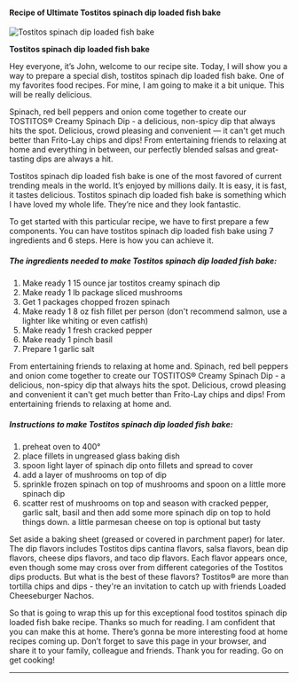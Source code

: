             

#### Recipe of Ultimate Tostitos spinach dip loaded fish bake

![Tostitos spinach dip loaded fish bake](https://img-global.cpcdn.com/recipes/51581498/751x532cq70/tostitos-spinach-dip-loaded-fish-bake-recipe-main-photo.jpg)

**Tostitos spinach dip loaded fish bake**

Hey everyone, it’s John, welcome to our recipe site. Today, I will show you a way to prepare a special dish, tostitos spinach dip loaded fish bake. One of my favorites food recipes. For mine, I am going to make it a bit unique. This will be really delicious.

Spinach, red bell peppers and onion come together to create our TOSTITOS® Creamy Spinach Dip - a delicious, non-spicy dip that always hits the spot. Delicious, crowd pleasing and convenient — it can't get much better than Frito-Lay chips and dips! From entertaining friends to relaxing at home and everything in between, our perfectly blended salsas and great-tasting dips are always a hit.

Tostitos spinach dip loaded fish bake is one of the most favored of current trending meals in the world. It’s enjoyed by millions daily. It is easy, it is fast, it tastes delicious. Tostitos spinach dip loaded fish bake is something which I have loved my whole life. They’re nice and they look fantastic.

To get started with this particular recipe, we have to first prepare a few components. You can have tostitos spinach dip loaded fish bake using 7 ingredients and 6 steps. Here is how you can achieve it.

##### The ingredients needed to make Tostitos spinach dip loaded fish bake:

1.  Make ready 1 15 ounce jar tostitos creamy spinach dip
2.  Make ready 1 lb package sliced mushrooms
3.  Get 1 packages chopped frozen spinach
4.  Make ready 1 8 oz fish fillet per person (don't recommend salmon, use a lighter like whiting or even catfish)
5.  Make ready 1 fresh cracked pepper
6.  Make ready 1 pinch basil
7.  Prepare 1 garlic salt

From entertaining friends to relaxing at home and. Spinach, red bell peppers and onion come together to create our TOSTITOS® Creamy Spinach Dip - a delicious, non-spicy dip that always hits the spot. Delicious, crowd pleasing and convenient it can't get much better than Frito-Lay chips and dips! From entertaining friends to relaxing at home and.

##### Instructions to make Tostitos spinach dip loaded fish bake:

1.  preheat oven to 400°
2.  place fillets in ungreased glass baking dish
3.  spoon light layer of spinach dip onto fillets and spread to cover
4.  add a layer of mushrooms on top of dip
5.  sprinkle frozen spinach on top of mushrooms and spoon on a little more spinach dip
6.  scatter rest of mushrooms on top and season with cracked pepper, garlic salt, basil and then add some more spinach dip on top to hold things down. a little parmesan cheese on top is optional but tasty

Set aside a baking sheet (greased or covered in parchment paper) for later. The dip flavors includes Tostitos dips cantina flavors, salsa flavors, bean dip flavors, cheese dips flavors, and taco dip flavors. Each flavor appears once, even though some may cross over from different categories of the Tostitos dips products. But what is the best of these flavors? Tostitos® are more than tortilla chips and dips - they're an invitation to catch up with friends Loaded Cheeseburger Nachos.

So that is going to wrap this up for this exceptional food tostitos spinach dip loaded fish bake recipe. Thanks so much for reading. I am confident that you can make this at home. There’s gonna be more interesting food at home recipes coming up. Don’t forget to save this page in your browser, and share it to your family, colleague and friends. Thank you for reading. Go on get cooking!

* * *